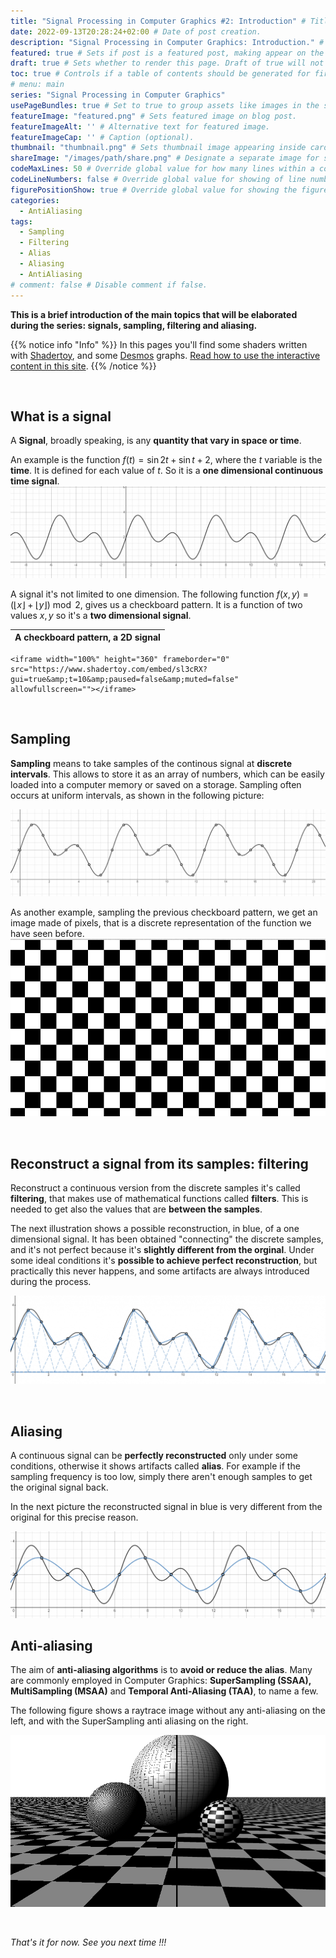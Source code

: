 ```yaml
---
title: "Signal Processing in Computer Graphics #2: Introduction" # Title of the blog post.
date: 2022-09-13T20:28:24+02:00 # Date of post creation.
description: "Signal Processing in Computer Graphics: Introduction." # Description used for search engine.
featured: true # Sets if post is a featured post, making appear on the home page side bar.
draft: true # Sets whether to render this page. Draft of true will not be rendered.
toc: true # Controls if a table of contents should be generated for first-level links automatically.
# menu: main
series: "Signal Processing in Computer Graphics"
usePageBundles: true # Set to true to group assets like images in the same folder as this post.
featureImage: "featured.png" # Sets featured image on blog post.
featureImageAlt: '' # Alternative text for featured image.
featureImageCap: '' # Caption (optional).
thumbnail: "thumbnail.png" # Sets thumbnail image appearing inside card on homepage.
shareImage: "/images/path/share.png" # Designate a separate image for social media sharing.
codeMaxLines: 50 # Override global value for how many lines within a code block before auto-collapsing.
codeLineNumbers: false # Override global value for showing of line numbers within code block.
figurePositionShow: true # Override global value for showing the figure label.
categories:
  - AntiAliasing
tags:
  - Sampling
  - Filtering
  - Alias
  - Aliasing
  - AntiAliasing
# comment: false # Disable comment if false.
---
```


<script>
    document.addEventListener("DOMContentLoaded", function() {
        renderMathInElement(document.body, {
            delimiters: [
                {left: "$$", right: "$$", display: true},
                {left: "$", right: "$", display: false}
            ]
        });
    });
</script>

**This is a brief introduction of the main topics that will be elaborated during the series: signals, sampling, filtering and aliasing.**

{{% notice info "Info" %}}
In this pages you'll find some shaders written with [Shadertoy](https://shadertoy.com/ "ShaderToy"), and some [Desmos](https://desmos.com/ "Desmos") graphs. 
[Read how to use the interactive content in this site](/post/howto-interactive-content).
{{% /notice %}}

<br/>

## What is a signal
A **Signal**, broadly speaking, is any **quantity that vary in space or time**. 

An example is the function $f(t) = \sin 2t  + \sin t + 2$, where the $t$ variable is the **time**. It is defined for each value of $t$. So it is a **one dimensional continuous time signal**.
![One dimensional continuous time signal](exampleSignal.png)

A signal it's not limited to one dimension. The following function $f(x,y) = (\lfloor {x} \rfloor + \lfloor {y} \rfloor) \bmod 2$, gives us a checkboard pattern.
It is a function of two values $x,y$ so it's a **two dimensional signal**.

A checkboard pattern, a 2D signal |
--------|
	<iframe width="100%" height="360" frameborder="0" src="https://www.shadertoy.com/embed/sl3cRX?gui=true&amp;t=10&amp;paused=false&amp;muted=false" allowfullscreen=""></iframe>
	
<br />

## Sampling
**Sampling** means to take samples of the continous signal at **discrete intervals**. This allows to store it as an array of numbers, 
which can be easily loaded into a computer memory or saved on a storage. Sampling often occurs at uniform intervals, as shown in the following picture:

![The circles are the discrete samples of the continuous time signal](exampleSampling.png)

As another example, sampling the previous checkboard pattern, we get an image made of pixels, that is a discrete representation of the function we have seen before.
![This image is a discrete sampling of the function $ f(x,y) = (\lfloor {x} \rfloor + \lfloor {y} \rfloor) \bmod 2 $](exampleSampling2D.png)

<br />

## Reconstruct a signal from its samples: filtering
Reconstruct a continuous version from the discrete samples it's called **filtering**, that makes use of mathematical functions called **filters**.
This is needed to get also the values that are **between the samples**.

The next illustration shows a possible reconstruction, in blue, of a one dimensional signal. 
It has been obtained "connecting" the discrete samples, and it's not perfect because it's **slightly different from the orginal**.
Under some ideal conditions it's **possible to achieve perfect reconstruction**, but practically this never happens, and some artifacts are always introduced during the process.

![The reconstructed signal is slightly different from the original](exampleFiltering.png)

<br />

## Aliasing
A continuous signal can be **perfectly reconstructed** only under some conditions, otherwise it shows artifacts called **alias**. 
For example if the sampling frequency is too low, simply there aren't enough samples to get the original signal back.

In the next picture the reconstructed signal in blue is very different from the original for this precise reason.

![The reconstructed signal, in blue, is really different from the original. This is the result of poor sampling](exampleAlias.png)

## Anti-aliasing
The aim of **anti-aliasing algorithms** is to **avoid or reduce the alias**. Many are commonly employed in Computer Graphics: **SuperSampling (SSAA), MultiSampling (MSAA)** and **Temporal Anti-Aliasing (TAA)**, 
to name a few.

The following figure shows a raytrace image without any anti-aliasing on the left, and with the SuperSampling anti aliasing on the right.

![On the left: a ray traced scene without Anti-Aliasing, the image shows a lot of artifact. On the right: the same scene with Anti-Aliasing, many artifacts disappeared.](exampleAntiAlias.png)

<br />
	
*That's it for now. See you next time !!!*